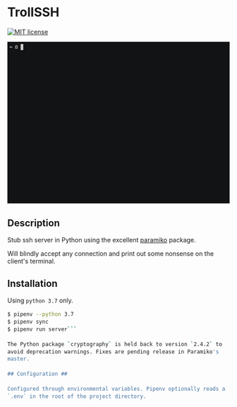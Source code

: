 # TrollSSH #

[![MIT license](https://img.shields.io/badge/License-MIT-blue.svg)](https://lbesson.mit-license.org/)

![](./demo.gif)

## Description ##
Stub ssh server in Python using the excellent [paramiko](http://www.paramiko.org/)
package.

Will blindly accept any connection and print out some nonsense on the
client's terminal.

## Installation ##

Using `python 3.7` only.

```bash
$ pipenv --python 3.7
$ pipenv sync
$ pipenv run server```

The Python package `cryptography` is held back to version `2.4.2` to
avoid deprecation warnings. Fixes are pending release in Paramiko's
master.

## Configuration ##

Configured through environmental variables. Pipenv optionally reads a
`.env` in the root of the project directory.
